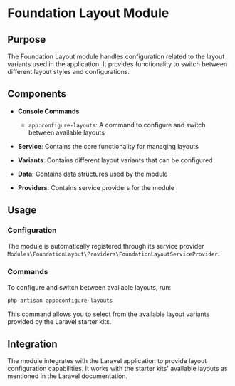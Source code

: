 # Foundation Layout Module

## Purpose

The Foundation Layout module handles configuration related to the layout variants used in the application. It provides functionality to switch between different layout styles and configurations.

## Components

- **Console Commands**
  - `app:configure-layouts`: A command to configure and switch between available layouts

- **Service**: Contains the core functionality for managing layouts
- **Variants**: Contains different layout variants that can be configured
- **Data**: Contains data structures used by the module
- **Providers**: Contains service providers for the module

## Usage

### Configuration

The module is automatically registered through its service provider `Modules\FoundationLayout\Providers\FoundationLayoutServiceProvider`.

### Commands

To configure and switch between available layouts, run:

```bash
php artisan app:configure-layouts
```

This command allows you to select from the available layout variants provided by the Laravel starter kits.

## Integration

The module integrates with the Laravel application to provide layout configuration capabilities. It works with the starter kits' available layouts as mentioned in the Laravel documentation.
